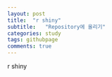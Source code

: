 ```yaml
---
layout: post
title:  "r shiny"
subtitle:   "Repository에 올리기"
categories: study
tags: githubpage
comments: true
---
```


r shiny

